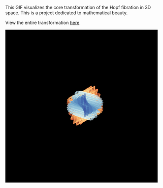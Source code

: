 This GIF visualizes the core transformation of the Hopf fibration in 3D space. This is a project dedicated to mathematical beauty.

View the entire transformation [here](https://youtu.be/TeCymRuSaKE)

![Hopf Fibration](./hopf_fibration.gif)
